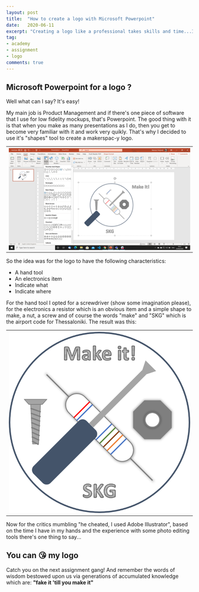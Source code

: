 ```yaml
---
layout: post
title:  "How to create a logo with Microsoft Powerpoint"
date:   2020-06-11
excerpt: "Creating a logo like a professional takes skills and time...I don't have any!"
tag:
- academy 
- assignment
- logo
comments: true
---
```


## Microsoft Powerpoint for a logo ?

Well what can I say? It's easy!

My main job is Product Management and if there's one piece of software that I use for low fidelity mockups, that's Powerpoint. The good thing with it is that when you make 
as many presentations as I do, then you get to become very familiar with it and work very quikly. That's why I decided to use it's "shapes" tool to create a makerspac-y logo.

<table style="width:100%">
  <tr>
    <th><img src="https://github.com/tsoniotis/popit/raw/master/assets/img/logomakingof.png" alt="logo making"></th>
 </tr>
</table>

So the idea was for the logo to have the following characteristics:
- A hand tool
- An electronics item
- Indicate what
- Indicate where

For the hand tool I opted for a screwdriver (show some imagination please), for the electronics a resistor which is an obvious item and a simple shape to make, a nut, a screw and of course the words "make" and "SKG" which is the airport code for Thessaloniki. The result was this:

<table style="width:100%">
  <tr>
    <th><img src="https://github.com/tsoniotis/popit/raw/master/assets/img/mylogo.png" alt="My logo"></th>
 </tr>
</table>

Now for the critics mumbling "he cheated, I used Adobe Illustrator", based on the time I have in my hands and the experience with some photo editing tools there's one thing to say...

## **You can &#128536; my logo**

Catch you on the next assignment gang! 
And remember the words of wisdom bestowed upon us via generations of accumulated knowledge which are: **"fake it 'till you make it"**
